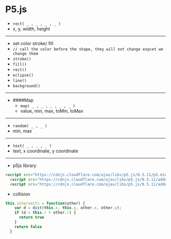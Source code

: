 # P5.js
- `rect( _ , _ , _ , _ )`
- x, y, width, height
---
- set color stroke/ fill
- `// call the color before the shape, they will not change expcet we change them`
- `stroke()`
- `fill()`
- `rect()`
- `eclipse()`
- `line()`
- `background()`
---
- ####Map
  - `map( _ , _ , _ , _ , _ )`
  - value, min, max, toMin, toMax
---
- `random( _ , _ )`
- min, max
---
- `text( _ , _ , _ )`
- text, x coordinate, y coordinate
---

- p5js library
```html
<script src="https://cdnjs.cloudflare.com/ajax/libs/p5.js/0.5.11/p5.min.js"></script>
  <script src="https://cdnjs.cloudflare.com/ajax/libs/p5.js/0.5.11/addons/p5.dom.min.js"></script>
  <script src="https://cdnjs.cloudflare.com/ajax/libs/p5.js/0.5.11/addons/p5.sound.min.js"></script>
  ```


- collision
```javascript
this.intersects = function(other) {
    var d = dist(this.x, this.y, other.x, other.y);
    if (d < this.r + other.r) {
      return true
    }
    return false
  }
```
